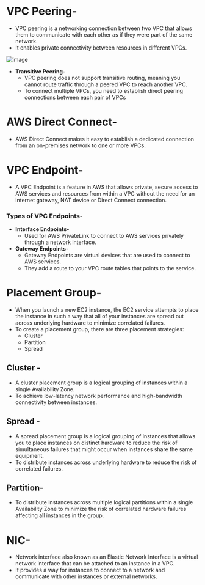 # VPC Peering-
- VPC peering is a networking connection between two VPC that allows them to communicate with each other as if they were part of the same network.
- It enables private connectivity between resources in different VPCs.

![image](https://github.com/user-attachments/assets/f1cfccb9-f45e-4ab9-bebe-99a61d6bf308)

  
- **Transitive Peering-**
  - VPC peering does not support transitive routing, meaning you cannot route traffic through a peered VPC to reach another VPC.
  - To connect multiple VPCs, you need to establish direct peering connections between each pair of VPCs

# AWS Direct Connect-
- AWS Direct Connect makes it easy to establish a dedicated connection from an on-premises network to one or more VPCs.

# VPC Endpoint-
- A VPC Endpoint is a feature in AWS that allows private, secure access to AWS services and resources from within a VPC without the need for an internet gateway, NAT device or Direct Connect connection.

### Types of VPC Endpoints-
- **Interface Endpoints-**
  - Used for AWS PrivateLink to connect to AWS services privately through a network interface.
- **Gateway Endpoints-**
  - Gateway Endpoints are virtual devices that are used to connect to AWS services.
  - They add a route to your VPC route tables that points to the service.
 
# Placement Group-
- When you launch a new EC2 instance, the EC2 service attempts to place the instance in such a way that all of your instances are spread out across underlying hardware to minimize correlated failures.
- To create a placement group, there are three placement strategies:
  - Cluster
  - Partition
  - Spread

## Cluster -
- A cluster placement group is a logical grouping of instances within a single Availability Zone.
- To achieve low-latency network performance and high-bandwidth connectivity between instances.
## Spread -
- A spread placement group is a logical grouping of instances that allows you to place instances on distinct hardware to reduce the risk of simultaneous failures that might occur when instances share the same equipment.
- To distribute instances across underlying hardware to reduce the risk of correlated failures.

## Partition-
- To distribute instances across multiple logical partitions within a single Availability Zone to minimize the risk of correlated hardware failures affecting all instances in the group.

# NIC-
- Network interface also known as an Elastic Network Interface is a virtual network interface that can be attached to an instance in a VPC.
- It provides a way for instances to connect to a network and communicate with other instances or external networks. 
